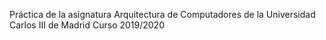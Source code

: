 Práctica de la asignatura Arquitectura de Computadores de la Universidad Carlos III de Madrid
Curso 2019/2020
